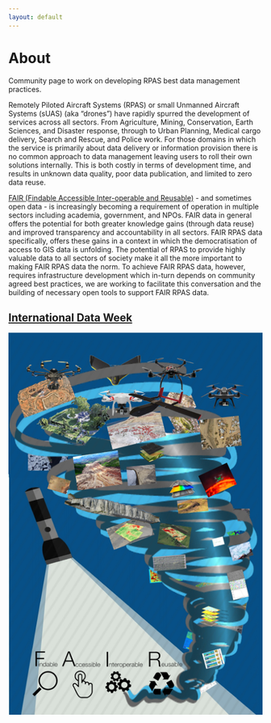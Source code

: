 ```yaml
---
layout: default
---
```


# [](#header-1)About

Community page to work on developing RPAS best data management practices.

Remotely Piloted Aircraft Systems (RPAS) or small Unmanned Aircraft Systems (sUAS) (aka “drones”) have rapidly spurred the development of services across all sectors. From Agriculture, Mining, Conservation, Earth Sciences, and Disaster response, through to Urban Planning, Medical cargo delivery, Search and Rescue, and Police work. For those domains in which the service is primarily about data delivery or information provision there is no common approach to data management leaving users to roll their own solutions internally. This is both costly in terms of development time, and results in unknown data quality, poor data publication, and limited to zero data reuse.

[FAIR (Findable Accessible Inter-operable and Reusable)](https://www.nature.com/articles/sdata201618) - and sometimes open data - is increasingly becoming a requirement of operation in multiple sectors including academia, government, and NPOs. FAIR data in general offers the potential for both greater knowledge gains (through data reuse) and improved transparency and accountability in all sectors. FAIR RPAS data specifically, offers these gains in a context in which the democratisation of access to GIS data is unfolding. The potential of RPAS to provide highly valuable data to all sectors of society make it all the more important to making FAIR RPAS data the norm. To achieve FAIR RPAS data, however, requires infrastructure development which in-turn depends on community agreed best practices, we are working to facilitate this conversation and the building of necessary open tools to support FAIR RPAS data.

## [](#header-2)[International Data Week](docs/idw.md)

![](docs/images/Chaos512.jpg)

